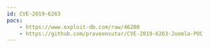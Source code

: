 ```yaml
---
id: CVE-2019-6263
pocs:
    - https://www.exploit-db.com/raw/46200
    - https://github.com/praveensutar/CVE-2019-6263-Joomla-POC
---
```

